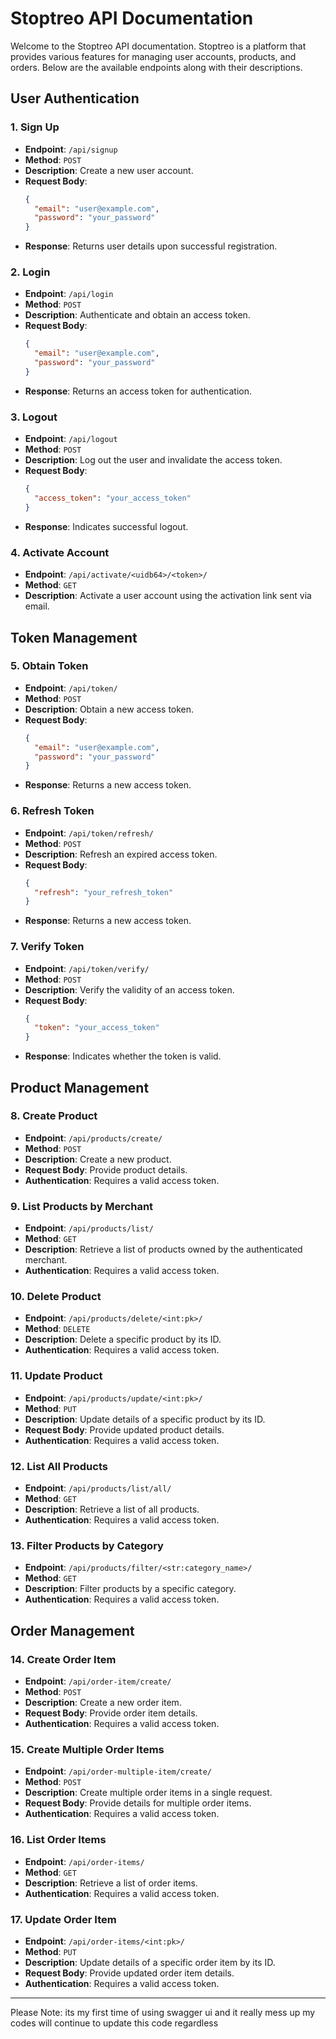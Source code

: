# Stoptreo API Documentation

Welcome to the Stoptreo API documentation. Stoptreo is a platform that provides various features for managing user accounts, products, and orders. Below are the available endpoints along with their descriptions.

## User Authentication

### 1. Sign Up

- **Endpoint**: `/api/signup`
- **Method**: `POST`
- **Description**: Create a new user account.
- **Request Body**:
  ```json
  {
    "email": "user@example.com",
    "password": "your_password"
  }
  ```
- **Response**: Returns user details upon successful registration.

### 2. Login

- **Endpoint**: `/api/login`
- **Method**: `POST`
- **Description**: Authenticate and obtain an access token.
- **Request Body**:
  ```json
  {
    "email": "user@example.com",
    "password": "your_password"
  }
  ```
- **Response**: Returns an access token for authentication.

### 3. Logout

- **Endpoint**: `/api/logout`
- **Method**: `POST`
- **Description**: Log out the user and invalidate the access token.
- **Request Body**:
  ```json
  {
    "access_token": "your_access_token"
  }
  ```
- **Response**: Indicates successful logout.

### 4. Activate Account

- **Endpoint**: `/api/activate/<uidb64>/<token>/`
- **Method**: `GET`
- **Description**: Activate a user account using the activation link sent via email.

## Token Management

### 5. Obtain Token

- **Endpoint**: `/api/token/`
- **Method**: `POST`
- **Description**: Obtain a new access token.
- **Request Body**:
  ```json
  {
    "email": "user@example.com",
    "password": "your_password"
  }
  ```
- **Response**: Returns a new access token.

### 6. Refresh Token

- **Endpoint**: `/api/token/refresh/`
- **Method**: `POST`
- **Description**: Refresh an expired access token.
- **Request Body**:
  ```json
  {
    "refresh": "your_refresh_token"
  }
  ```
- **Response**: Returns a new access token.

### 7. Verify Token

- **Endpoint**: `/api/token/verify/`
- **Method**: `POST`
- **Description**: Verify the validity of an access token.
- **Request Body**:
  ```json
  {
    "token": "your_access_token"
  }
  ```
- **Response**: Indicates whether the token is valid.

## Product Management

### 8. Create Product

- **Endpoint**: `/api/products/create/`
- **Method**: `POST`
- **Description**: Create a new product.
- **Request Body**: Provide product details.
- **Authentication**: Requires a valid access token.

### 9. List Products by Merchant

- **Endpoint**: `/api/products/list/`
- **Method**: `GET`
- **Description**: Retrieve a list of products owned by the authenticated merchant.
- **Authentication**: Requires a valid access token.

### 10. Delete Product

- **Endpoint**: `/api/products/delete/<int:pk>/`
- **Method**: `DELETE`
- **Description**: Delete a specific product by its ID.
- **Authentication**: Requires a valid access token.

### 11. Update Product

- **Endpoint**: `/api/products/update/<int:pk>/`
- **Method**: `PUT`
- **Description**: Update details of a specific product by its ID.
- **Request Body**: Provide updated product details.
- **Authentication**: Requires a valid access token.

### 12. List All Products

- **Endpoint**: `/api/products/list/all/`
- **Method**: `GET`
- **Description**: Retrieve a list of all products.
- **Authentication**: Requires a valid access token.

### 13. Filter Products by Category

- **Endpoint**: `/api/products/filter/<str:category_name>/`
- **Method**: `GET`
- **Description**: Filter products by a specific category.
- **Authentication**: Requires a valid access token.

## Order Management

### 14. Create Order Item

- **Endpoint**: `/api/order-item/create/`
- **Method**: `POST`
- **Description**: Create a new order item.
- **Request Body**: Provide order item details.
- **Authentication**: Requires a valid access token.

### 15. Create Multiple Order Items

- **Endpoint**: `/api/order-multiple-item/create/`
- **Method**: `POST`
- **Description**: Create multiple order items in a single request.
- **Request Body**: Provide details for multiple order items.
- **Authentication**: Requires a valid access token.

### 16. List Order Items

- **Endpoint**: `/api/order-items/`
- **Method**: `GET`
- **Description**: Retrieve a list of order items.
- **Authentication**: Requires a valid access token.

### 17. Update Order Item

- **Endpoint**: `/api/order-items/<int:pk>/`
- **Method**: `PUT`
- **Description**: Update details of a specific order item by its ID.
- **Request Body**: Provide updated order item details.
- **Authentication**: Requires a valid access token.

---

Please Note: its my first time of using swagger ui and it really mess up my codes 
will continue to update this code regardless 
